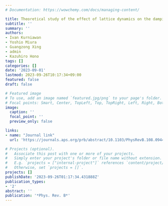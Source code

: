 ```yaml
---
# Documentation: https://wowchemy.com/docs/managing-content/

title: Theoretical study of the effect of lattice dynamics on the damping constant of FePt at finite temperature
subtitle: ''
summary: ''
authors:
- Ivan Kurniawan
- Yoshio Miura
- Guangzong Xing
- admin
- Kazuhiro Hono
tags: []
categories: []
date: '2023-09-01'
lastmod: 2023-09-26T10:17:34+09:00
featured: false
draft: false

# Featured image
# To use, add an image named `featured.jpg/png` to your page's folder.
# Focal points: Smart, Center, TopLeft, Top, TopRight, Left, Right, BottomLeft, Bottom, BottomRight.
image:
  caption: ''
  focal_point: ''
  preview_only: false

links:
- name: "Journal link"
  url: 'https://journals.aps.org/prb/abstract/10.1103/PhysRevB.108.094426'

# Projects (optional).
#   Associate this post with one or more of your projects.
#   Simply enter your project's folder or file name without extension.
#   E.g. `projects = ["internal-project"]` references `content/project/deep-learning/index.md`.
#   Otherwise, set `projects = []`.
projects: []
publishDate: '2023-09-26T01:17:34.431888Z'
publication_types:
- '2'
abstract: ''
publication: '*Phys. Rev. B*'
---
```

